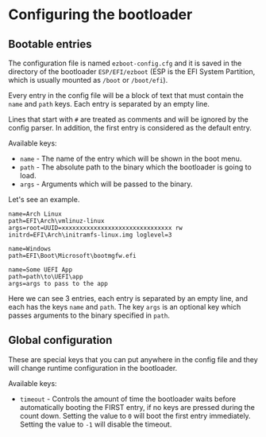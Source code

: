 # Configuring the bootloader

## Bootable entries

The configuration file is named `ezboot-config.cfg` and it is saved in the directory of the bootloader `ESP/EFI/ezboot` (ESP is the EFI System Partition, which is usually mounted as `/boot` or `/boot/efi`). 

Every entry in the config file will be a block of text that must contain the `name` and `path` keys. Each entry is separated by an empty line.

Lines that start with `#` are treated as comments and will be ignored by the config parser. In addition, the first entry is considered as the default entry.

Available keys:
- `name` - The name of the entry which will be shown in the boot menu.
- `path` - The absolute path to the binary which the bootloader is going to load.
- `args` - Arguments which will be passed to the binary.

Let's see an example.

```
name=Arch Linux
path=EFI\Arch\vmlinuz-linux
args=root=UUID=xxxxxxxxxxxxxxxxxxxxxxxxxxxxxxx rw initrd=EFI\Arch\initramfs-linux.img loglevel=3

name=Windows
path=EFI\Boot\Microsoft\bootmgfw.efi

name=Some UEFI App
path=path\to\UEFI\app
args=args to pass to the app
```

Here we can see 3 entries, each entry is separated by an empty line, and each has the keys `name` and `path`. The key `args` is an optional key which passes arguments to the binary specified in `path`.

## Global configuration

These are special keys that you can put anywhere in the config file and they will change runtime configuration in the bootloader.

Available keys:
- `timeout` - Controls the amount of time the bootloader waits before automatically booting the FIRST entry, if no keys are pressed during the count down. Setting the value to `0` will boot the first entry immediately. Setting the value to `-1` will disable the timeout.
